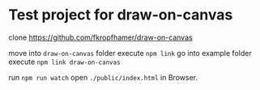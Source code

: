 # Test project for draw-on-canvas

clone https://github.com/fkropfhamer/draw-on-canvas

move into `draw-on-canvas` folder
execute `npm link`
go into example folder
execute `npm link draw-on-canvas`

run `npm run watch`
open `./public/index.html` in Browser.
 